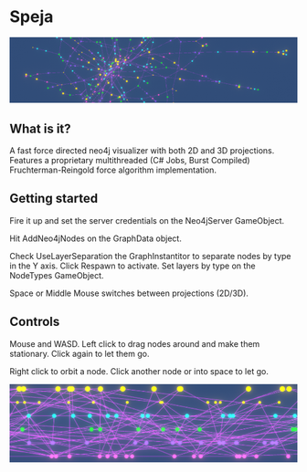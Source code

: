 # Speja

![Alt text](capture.png?raw=true "Header")

## What is it?
A fast force directed neo4j visualizer with both 2D and 3D projections. Features a proprietary multithreaded (C# Jobs, Burst Compiled) Fruchterman-Reingold force algorithm implementation.

## Getting started
Fire it up and set the server credentials on the Neo4jServer GameObject.

Hit AddNeo4jNodes on the GraphData object.

Check UseLayerSeparation the GraphInstantitor to separate nodes by type in the Y axis. Click Respawn to activate. Set layers by type on the NodeTypes GameObject.

Space or Middle Mouse switches between projections (2D/3D).

## Controls

Mouse and WASD. Left click to drag nodes around and make them stationary. Click again to let them go.

Right click to orbit a node. Click another node or into space to let go.

![Alt text](layers.png?raw=true "Layers")